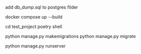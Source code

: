 add db_dump.sql to postgres filder

docker compose up --build

cd test_project
poetry shell

python manage.py makemigrations
python manage.py migrate

python manage.py runserver

